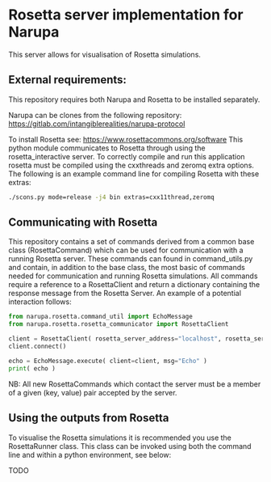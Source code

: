 Rosetta server implementation for Narupa
========================================

This server allows for visualisation of Rosetta simulations.

External requirements:
----------------------

This repository requires both Narupa and Rosetta to be installed separately.

Narupa can be clones from the following repository:
    https://gitlab.com/intangiblerealities/narupa-protocol

To install Rosetta see:
    https://www.rosettacommons.org/software
This python module communicates to Rosetta through using the rosetta_interactive server.
To correctly compile and run this application rosetta must be compiled using the cxxthreads and zeromq extra options.
The following is an example command line for compiling Rosetta with these extras:
```bash
./scons.py mode=release -j4 bin extras=cxx11thread,zeromq
```

Communicating with Rosetta
--------------------------

This repository contains a set of commands derived from a common base class (RosettaCommand) which can be used for communication with a running Rosetta server.
These commands can found in command_utils.py and contain, in addition to the base class, the most basic of commands needed for communication and running Rosetta simulations.
All commands require a reference to a RosettaClient and return a dictionary containing the response message from the Rosetta Server.
An example of a potential interaction follows:

```python
from narupa.rosetta.command_util import EchoMessage
from narupa.rosetta.rosetta_communicator import RosettaClient

client = RosettaClient( rosetta_server_address="localhost", rosetta_server_port="43234" )
client.connect()

echo = EchoMessage.execute( client=client, msg="Echo" )
print( echo )
```

NB: All new RosettaCommands which contact the server must be a member of a given (key, value) pair accepted by the server.

Using the outputs from Rosetta
------------------------------

To visualise the Rosetta simulations it is recommended you use the RosettaRunner class.
This class can be invoked using both the command line and within a python environment, see below:

TODO